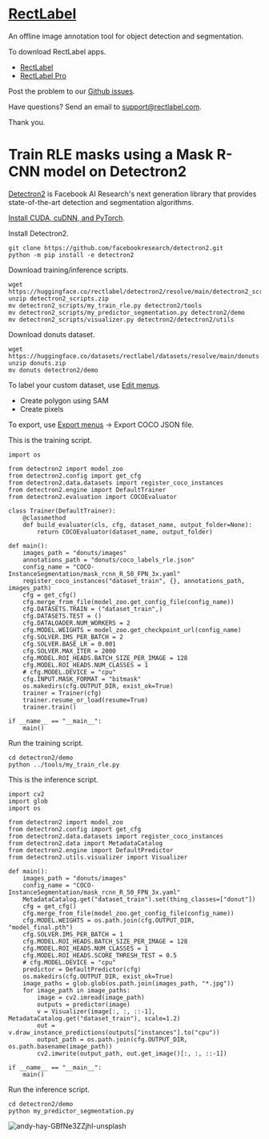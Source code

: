 # [RectLabel](https://rectlabel.com)
An offline image annotation tool for object detection and segmentation.

To download RectLabel apps.
- [RectLabel](https://apps.apple.com/app/id1210181730)
- [RectLabel Pro](https://apps.apple.com/app/id1490990105)

Post the problem to our [Github issues](https://github.com/ryouchinsa/Rectlabel-support/issues).

Have questions? Send an email to support@rectlabel.com.

Thank you.

# Train RLE masks using a Mask R-CNN model on Detectron2
[Detectron2](https://github.com/facebookresearch/detectron2) is Facebook AI Research's next generation library that provides state-of-the-art detection and segmentation algorithms.

[Install CUDA, cuDNN, and PyTorch](https://rectlabel.com/pytorch/).

Install Detectron2.
```
git clone https://github.com/facebookresearch/detectron2.git
python -m pip install -e detectron2
```

Download training/inference scripts.
```
wget https://huggingface.co/rectlabel/detectron2/resolve/main/detectron2_scripts.zip
unzip detectron2_scripts.zip
mv detectron2_scripts/my_train_rle.py detectron2/tools
mv detectron2_scripts/my_predictor_segmentation.py detectron2/demo
mv detectron2_scripts/visualizer.py detectron2/detectron2/utils
```

Download donuts dataset. 
```
wget https://huggingface.co/datasets/rectlabel/datasets/resolve/main/donuts.zip
unzip donuts.zip
mv donuts detectron2/demo
```

To label your custom dataset, use [Edit menus](https://rectlabel.com/edit).
- Create polygon using SAM
- Create pixels

To export, use [Export menus](https://rectlabel.com/export) -> Export COCO JSON file.

This is the training script.
```
import os

from detectron2 import model_zoo
from detectron2.config import get_cfg
from detectron2.data.datasets import register_coco_instances
from detectron2.engine import DefaultTrainer
from detectron2.evaluation import COCOEvaluator

class Trainer(DefaultTrainer):
    @classmethod
    def build_evaluator(cls, cfg, dataset_name, output_folder=None):
        return COCOEvaluator(dataset_name, output_folder)

def main():
    images_path = "donuts/images"
    annotations_path = "donuts/coco_labels_rle.json"
    config_name = "COCO-InstanceSegmentation/mask_rcnn_R_50_FPN_3x.yaml"
    register_coco_instances("dataset_train", {}, annotations_path, images_path)
    cfg = get_cfg()
    cfg.merge_from_file(model_zoo.get_config_file(config_name))
    cfg.DATASETS.TRAIN = ("dataset_train",)
    cfg.DATASETS.TEST = ()
    cfg.DATALOADER.NUM_WORKERS = 2
    cfg.MODEL.WEIGHTS = model_zoo.get_checkpoint_url(config_name)
    cfg.SOLVER.IMS_PER_BATCH = 2
    cfg.SOLVER.BASE_LR = 0.001
    cfg.SOLVER.MAX_ITER = 2000 
    cfg.MODEL.ROI_HEADS.BATCH_SIZE_PER_IMAGE = 128
    cfg.MODEL.ROI_HEADS.NUM_CLASSES = 1
    # cfg.MODEL.DEVICE = "cpu"
    cfg.INPUT.MASK_FORMAT = "bitmask"
    os.makedirs(cfg.OUTPUT_DIR, exist_ok=True)
    trainer = Trainer(cfg)
    trainer.resume_or_load(resume=True)
    trainer.train()

if __name__ == "__main__":
    main()
```

Run the training script.
```
cd detectron2/demo
python ../tools/my_train_rle.py
```

This is the inference script.
```
import cv2
import glob
import os

from detectron2 import model_zoo
from detectron2.config import get_cfg
from detectron2.data.datasets import register_coco_instances
from detectron2.data import MetadataCatalog
from detectron2.engine import DefaultPredictor
from detectron2.utils.visualizer import Visualizer

def main():
    images_path = "donuts/images"
    config_name = "COCO-InstanceSegmentation/mask_rcnn_R_50_FPN_3x.yaml"
    MetadataCatalog.get("dataset_train").set(thing_classes=["donut"])
    cfg = get_cfg()
    cfg.merge_from_file(model_zoo.get_config_file(config_name))
    cfg.MODEL.WEIGHTS = os.path.join(cfg.OUTPUT_DIR, "model_final.pth")
    cfg.SOLVER.IMS_PER_BATCH = 1
    cfg.MODEL.ROI_HEADS.BATCH_SIZE_PER_IMAGE = 128
    cfg.MODEL.ROI_HEADS.NUM_CLASSES = 1
    cfg.MODEL.ROI_HEADS.SCORE_THRESH_TEST = 0.5
    # cfg.MODEL.DEVICE = "cpu"
    predictor = DefaultPredictor(cfg)
    os.makedirs(cfg.OUTPUT_DIR, exist_ok=True)
    image_paths = glob.glob(os.path.join(images_path, "*.jpg"))
    for image_path in image_paths:
        image = cv2.imread(image_path)
        outputs = predictor(image)
        v = Visualizer(image[:, :, ::-1], MetadataCatalog.get("dataset_train"), scale=1.2)
        out = v.draw_instance_predictions(outputs["instances"].to("cpu"))
        output_path = os.path.join(cfg.OUTPUT_DIR, os.path.basename(image_path))
        cv2.imwrite(output_path, out.get_image()[:, :, ::-1])

if __name__ == "__main__":
    main()
```

Run the inference script.
```
cd detectron2/demo
python my_predictor_segmentation.py
```

![andy-hay-GBfNe3ZZjhI-unsplash](https://github.com/ryouchinsa/ryouchinsa.github.io/assets/1954306/922f1c66-97cc-4fad-8bc2-5b9f917e5c9e)



















